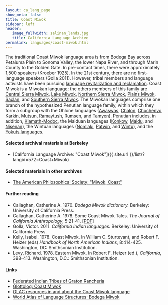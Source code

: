 ```yaml
---
layout: ca_lang_page
show_meta: false
title: Coast Miwok
sidebar: left
header:
   image_fullwidth: salinan_lands.jpg
   title: California Language Archive
permalink: languages/coast-miwok.html
---
```


The traditional Coast Miwok language area is from Bodega Bay across Petaluma Plain to Sonoma Valley, the lower Napa River, and through Marin County to the Golden Gate. In pre-contact times, there were approximately 1,500 speakers (Kroeber 1925). In the 21st century, there are no first-language speakers (Golla 2011). However, tribal members and language activists have been pursuing [language revitalization and reclamation](http://newsfromnativecalifornia.com/miwoklanguage/). Coast Miwok is a Miwokan language; the others members of this family are [Central Sierra Miwok](central-sierra-miwok.html), [Lake Miwok](lake-miwok.html), [Northern Sierra Miwok](northern-sierra-miwok.html), [Plains Miwok](plains-miwok.html), [Saclan](saclan.html), and [Southern Sierra Miwok](southern-sierra-miwok.html). The Miwokan languages comprise one branch of the hypothesized Penutian language family, within which they form a subgroup with the Ohlone languages ([Awaswas](awaswas.html), [Chalon](chalon.html), [Chochenyo](chochenyo.html), [Karkin](karkin.html), [Mutsun](mutsun.html), [Ramaytush](ramaytush.html), [Rumsen](rumsen.html), and [Tamyen](tamyen.html)). Penutian includes, in addition, [Klamath-Modoc](modoc.html), the Maiduan languages ([Konkow](konkow.html), [Maidu](maidu.html), and [Nisenan](nisenan.html)), the Wintuan languages ([Nomlaki](nomlaki.html), [Patwin](patwin.html), and [Wintu](wintu.html)), and the [Yokuts languages](yokuts.html).

#### Selected archival materials at Berkeley

* [California Language Archive: "Coast Miwok"]({{ site.url }}/list/?langid=572=Coast+Miwok)

#### Selected materials in other archives

* [The American Philosophical Society: "Miwok, Coast"](https://indigenousguide.amphilsoc.org/search?search_api_fulltext=central%20sierra%20miwok&amp;f%5B0%5D=guide_language_content_title%3AMiwok%2C%20Coast)

#### Further reading

* Callaghan, Catherine A. 1970. *Bodega Miwok dictionary.* Berkeley: University of California Press.
* Callaghan, Catherine A. 1978. Some Coast Miwok Tales. *The Journal of California Anthropology*, 5:21-41. [[PDF](https://escholarship.org/uc/item/39t6s0kt)]
* Golla, Victor. 2011. *California Indian languages.* Berkeley: University of California Press.
* Kelly, Isabel. 1978. Coast Miwok. In William C. Sturtevant, and Robert F. Heizer (eds) *Handbook of North American Indians*, 8:414-425. Washington, DC: Smithsonian Institution.
* Levy, Richard. 1978. Eastern Miwok. In Robert F. Heizer (ed.), *California*, 398-413. Washington, D.C.: Smithsonian Institution.

#### Links

* [Federated Indian Tribes of Graton Rancheria](http://www.gratonrancheria.com/)
* [Glottolog: Coast Miwok](https://glottolog.org/resource/languoid/id/coas1301)
* [OLAC resources in and about the Coast Miwok language](http://www.language-archives.org/language/csi)
* [World Atlas of Language Structures: Bodega Miwok](http://wals.info/languoid/lect/wals_code_mkb)

